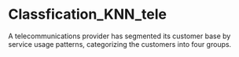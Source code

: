 # Classfication_KNN_tele
A telecommunications provider has segmented its customer base by service usage patterns, categorizing the customers into four groups.
